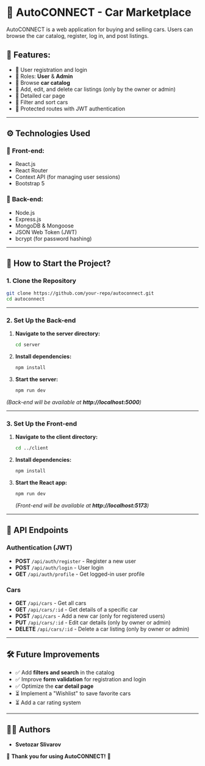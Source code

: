 # 🚗 AutoCONNECT - Car Marketplace

AutoCONNECT is a web application for buying and selling cars. Users can browse the car catalog, register, log in, and post listings.

## 📌 Features:
- 🔹 User registration and login
- 🔹 Roles: **User** & **Admin**
- 🔹 Browse **car catalog**
- 🔹 Add, edit, and delete car listings (only by the owner or admin)
- 🔹 Detailed car page
- 🔹 Filter and sort cars
- 🔹 Protected routes with JWT authentication

---

## ⚙️ **Technologies Used**
### 📌 **Front-end**:
- React.js
- React Router
- Context API (for managing user sessions)
- Bootstrap 5

### 📌 **Back-end**:
- Node.js
- Express.js
- MongoDB & Mongoose
- JSON Web Token (JWT)
- bcrypt (for password hashing)

---

## 🚀 **How to Start the Project?**

### **1. Clone the Repository**
```sh
git clone https://github.com/your-repo/autoconnect.git
cd autoconnect
```

---

### **2. Set Up the Back-end**
1. **Navigate to the server directory:**
   ```sh
   cd server
   ```
2. **Install dependencies:**
   ```sh
   npm install
   ```
3. **Start the server:**
   ```sh
   npm run dev
   ```
_(Back-end will be available at **http://localhost:5000**)_

---

### **3. Set Up the Front-end**
1. **Navigate to the client directory:**
   ```sh
   cd ../client
   ```
2. **Install dependencies:**
   ```sh
   npm install
   ```
3. **Start the React app:**
   ```sh
   npm run dev
   ```
   _(Front-end will be available at **http://localhost:5173**)_

---

## 📌 **API Endpoints**
### **Authentication (JWT)**
- **POST** `/api/auth/register` - Register a new user
- **POST** `/api/auth/login` - User login
- **GET** `/api/auth/profile` - Get logged-in user profile

### **Cars**
- **GET** `/api/cars` - Get all cars
- **GET** `/api/cars/:id` - Get details of a specific car
- **POST** `/api/cars` - Add a new car (only for registered users)
- **PUT** `/api/cars/:id` - Edit car details (only by owner or admin)
- **DELETE** `/api/cars/:id` - Delete a car listing (only by owner or admin)

---

## 🛠 **Future Improvements**
- ✅ Add **filters and search** in the catalog
- ✅ Improve **form validation** for registration and login
- ✅ Optimize the **car detail page**
- ⏳ Implement a "Wishlist" to save favorite cars
- ⏳ Add a car rating system

---

## 👨‍💻 **Authors**
- **Svetozar Slivarov**

🎉 **Thank you for using AutoCONNECT!** 🚀

